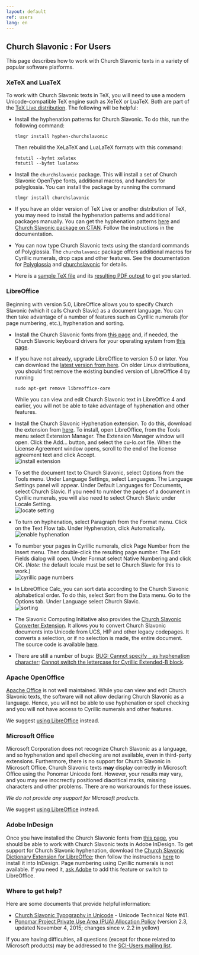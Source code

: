 ```yaml
---
layout: default
ref: users
lang: en
---
```


## Church Slavonic : For Users

This page describes how to work with Church Slavonic texts in a variety of popular software platforms.

### XeTeX and LuaTeX

To work with Church Slavonic texts in TeX, you will need to use a modern Unicode-compatible TeX engine such as XeTeX or LuaTeX.
Both are part of the [TeX Live distribution](https://www.tug.org/texlive/). The following will be helpful:

* Install the hyphenation patterns for Church Slavonic. To do this, run the following command: 

  ```
  tlmgr install hyphen-churchslavonic
  ```
  
  Then rebuild the XeLaTeX and LuaLaTeX formats with this command: 
  
  ```
  fmtutil --byfmt xelatex 
  fmtutil --byfmt lualatex
  ```
  
* Install the `churchslavonic` package. This will install a set of Church Slavonic OpenType fonts, additional macros, 
  and handlers for polyglossia. You can install the package by running the command 
  
  ```
  tlmgr install churchslavonic
  ```
  
* If you have an older version of TeX Live or another distribution of TeX, you may need to install the hyphenation patterns 
  and additional packages manually. You can get the hyphenation patterns 
  [here](https://github.com/slavonic/cu-tex/tree/master/hyphenation)
  and [Church Slavonic package on CTAN](https://www.ctan.org/tex-archive/language/churchslavonic).
  Follow the instructions in the documentation.

* You can now type Church Slavonic texts using the standard commands of Polyglossia. The `churchslavonic` package 
  offers additional macros for Cyrillic numerals, drop caps and other features. See the documentation for 
  [Polyglossia](http://mirror.unl.edu/ctan/macros/latex/contrib/polyglossia/polyglossia.pdf)
  and [churchslavonic](http://ctan.altspu.ru/language/churchslavonic/churchslavonic-en.pdf) for details.

* Here is a [sample TeX file](http://www.ponomar.net/files/sample.tex)
  and its [resulting PDF output](http://www.ponomar.net/files/sample.pdf) to get you started.

### LibreOffice

Beginning with version 5.0, LibreOffice allows you to specify Church Slavonic (which it calls Church Slavic) as a 
document language. You can then take advantage of a number of features such as Cyrillic numerals (for page numbering, etc.), 
hyphenation and sorting.

* Install the Church Slavonic fonts from [this page](fonts.html) and, if needed, the 
  Church Slavonic keyboard drivers for your operating system from [this page](keyboard.html).

* If you have not already, upgrade LibreOffice to version 5.0 or later. You can download the 
  [latest version from here](http://www.libreoffice.org/download/libreoffice-fresh/). 
  On older Linux distributions, you should first remove the existing bundled version of LibreOffice 4 by running 
  ```
  sudo apt-get remove libreoffice-core
  ```
  While you can view and edit Church Slavonic text in LibreOffice 4 and earlier, you will not be able to take advantage 
  of hyphenation and other features.

* Install the Church Slavonic Hyphenation extension. To do this, download the extension from 
  [here](http://extensions.libreoffice.org/extension-center/church-slavonic-dictionary).
  To install, open LibreOffice, from the Tools menu select Extension Manager. The Extension Manager window will open. 
  Click the Add... button, and select the cu-lo.oxt file. When the License Agreement window opens, scroll to the end of 
  the license agreement text and click Accept.
  <br>
  ![install extension](http://www.ponomar.net/images/extension_install.png)

* To set the document text to Church Slavonic, select Options from the Tools menu. Under Language Settings, select Languages. 
  The Language Settings panel will appear. Under Default Languages for Documents, select Church Slavic. 
  If you need to number the pages of a document in Cyrillic numerals, you will also need to select Church Slavic under 
  Locale Setting.
  <br>
  ![locate setting](http://www.ponomar.net/images/locale_libreoffice.png)

* To turn on hyphenation, select Paragraph from the Format menu. Click on the Text Flow tab. Under Hyphenation, 
  click Automatically.
  <br>
  ![enable hyphenation](http://www.ponomar.net/images/hyphenation_writer.png)
  
* To number your pages in Cyrillic numerals, click Page Number from the Insert menu. Then double-click the resulting 
  page number. The Edit Fields dialog will open. Under Format select Native Numbering and click OK. 
  (*Note*: the default locale must be set to Church Slavic for this to work.)
  <br>
  ![cyrillic page numbers](http://www.ponomar.net/images/native_number.png)
  
* In LibreOffice Calc, you can sort data according to the Church Slavonic alphabetical order. To do this, select 
  Sort from the Data menu. Go to the Options tab. Under Language select Church Slavic.
  <br>
  ![sorting](http://www.ponomar.net/images/sort_calc.png)
  
* The Slavonic Computing Initiative also provides the 
  [Church Slavonic Converter Extension](https://extensions.libreoffice.org/extensions/church-slavonic-converter).
  It allows you to convert Church Slavonic documents into Unicode from UCS, HIP and other legacy codepages. 
  It converts a selection, or if no selection is made, the entire document. The source code is available 
  [here](https://github.com/slavonic/cuconverter-LO).
  
* There are still a number of bugs: 
  [BUG: Cannot specify _ as hyphenation character](https://bugs.documentfoundation.org/show_bug.cgi?id=85731);
  [Cannot switch the lettercase for Cyrillic Extended-B block](https://bugs.documentfoundation.org/show_bug.cgi).
  
### Apache OpenOffice

[Apache Office](http://www.openoffice.org/) is not well maintained. While you can view and edit Church Slavonic texts, 
the software will not allow declaring Church Slavonic as a language. Hence, you will not be able to use hyphenation or 
spell checking and you will not have access to Cyrillic numerals and other features. 

We suggest [using LibreOffice](https://www.libreoffice.org/download/libreoffice-fresh/) instead.

### Microsoft Office

Microsoft Corporation does not recognize Church Slavonic as a language, and so hyphenation and spell checking are 
not available, even in third-party extensions. Furthermore, there is no support for Church Slavonic in Microsoft Office. 
Church Slavonic texts **may** display correctly in Microsoft Office using the Ponomar Unicode font. 
However, your results may vary, and you may see inocrrectly positioned diacritical marks, missing characters and 
other problems. There are no workarounds for these issues. 

*We do not provide any support for Microsoft products*.

We suggest [using LibreOffice](https://www.libreoffice.org/download/libreoffice-fresh/) instead.

### Adobe InDesign

Once you have installed the Church Slavonic fonts from [this page](fonts.html), you should be able to work with Church 
Slavonic texts in Adobe InDesign. To get support for Church Slavonic hyphenation, 
download the 
[Church Slavonic Dictionary Extension for LibreOffce](http://extensions.libreoffice.org/extension-center/church-slavonic-dictionary);
then follow the instructions [here](https://helpx.adobe.com/indesign/kb/add_cs_dictionaries.html) to install it into InDesign.
Page numbering using Cyrillic numerals is not available. If you need it, [ask Adobe](https://helpx.adobe.com/contact.html?step=IDSN)
to add this feature or switch to LibreOffice.

### Where to get help?

Here are some documents that provide helpful information:

* [Church Slavonic Typography in Unicode](http://www.unicode.org/notes/tn41/) - Unicode Technical Note #41.
* [Ponomar Project Private Use Area (PUA) Allocation Policy](http://www.ponomar.net/files/pua_policy.pdf)
  (version 2.3, updated November 4, 2015; changes since v. 2.2 in yellow)

If you are having difficulties, all questions (except for those related to Microsoft products) may be addressed to 
the [SCI-Users mailing list](http://ponomar.net/mailman/listinfo/sci-users_ponomar.net).
